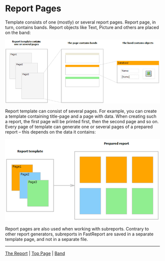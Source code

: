# Report Pages

Template consists of one (mostly) or several report pages. Report page, in turn, contains bands. Report objects like Text, Picture and others are placed on the band:

![](images/report-page-band.png)

Report template can consist of several pages. For example, you can create a template containing title-page and a page with data. When creating such a report, the first page will be printed first, then the second page and so on. Every page of template can generate one or  several pages of a prepared report – this depends on the data it contains:

![](images/reporttemplate-preparedreport.png)

Report pages are also used when working with subreports. Contrary to other report generators, subreports in FastReport are saved in a separate template page, and not in a separate file. 

---

[The Report](Report.md) | [Top Page](README.md) | [Band](Bands.md)